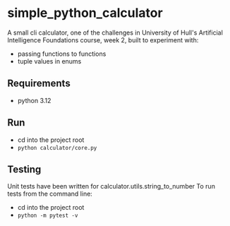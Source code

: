 # simple_python_calculator
A small cli calculator, one of the challenges in University of Hull's Artificial 
Intelligence Foundations course, week 2, built to experiment with:
- passing functions to functions
- tuple values in enums

## Requirements
- python 3.12

## Run
- cd into the project root
- `python calculator/core.py`

## Testing
Unit tests have been written for calculator.utils.string_to_number
To run tests from the command line:
- cd into the project root
- `python -m pytest -v`
